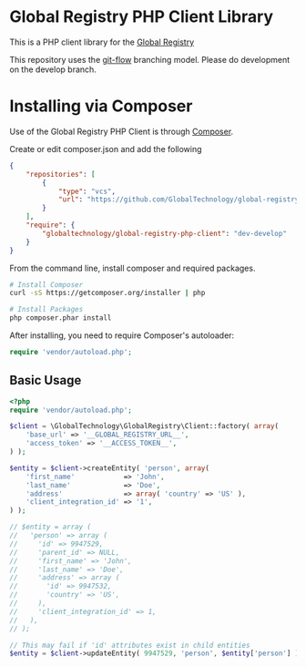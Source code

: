 Global Registry PHP Client Library
==================================

This is a PHP client library for the [Global Registry](https://github.com/CruGlobal/global_registry)

This repository uses the [git-flow](http://nvie.com/posts/a-successful-git-branching-model/) branching model. Please do development on the develop branch.

# Installing via Composer

Use of the Global Registry PHP Client is through [Composer](http://getcomposer.org).

Create or edit composer.json and add the following
```json
{
    "repositories": [
        {
            "type": "vcs",
            "url": "https://github.com/GlobalTechnology/global-registry-php-client"
        }
    ],
    "require": {
        "globaltechnology/global-registry-php-client": "dev-develop"
    }
}
```
From the command line, install composer and required packages.
```bash
# Install Composer
curl -sS https://getcomposer.org/installer | php

# Install Packages
php composer.phar install
```
After installing, you need to require Composer's autoloader:
```php
require 'vendor/autoload.php';
```

Basic Usage
-----------

```php
<?php
require 'vendor/autoload.php';

$client = \GlobalTechnology\GlobalRegistry\Client::factory( array(
	'base_url' => '__GLOBAL_REGISTRY_URL__',
	'access_token' => '__ACCESS_TOKEN__',
) );

$entity = $client->createEntity( 'person', array(
	'first_name'            => 'John',
	'last_name'             => 'Doe',
	'address'               => array( 'country' => 'US' ),
	'client_integration_id' => '1',
) );

// $entity = array (
//   'person' => array (
//     'id' => 9947529,
//     'parent_id' => NULL,
//     'first_name' => 'John',
//     'last_name' => 'Doe',
//     'address' => array (
//       'id' => 9947532,
//       'country' => 'US',
//     ),
//     'client_integration_id' => 1,
//   ),
// );

// This may fail if 'id' attributes exist in child entities
$entity = $client->updateEntity( 9947529, 'person', $entity['person'] );
```
